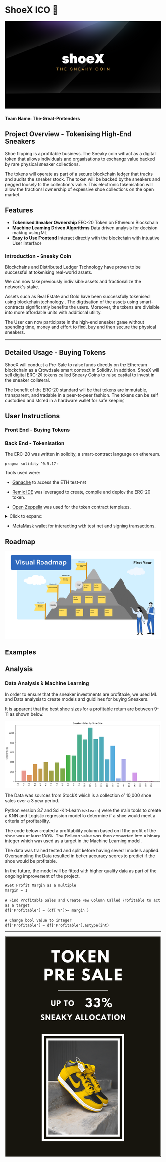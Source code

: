 # ShoeX ICO 👟


[![Slides](Images/slides.png)](https://www.canva.com/design/DAFSMNt1blo/9X4HeAGjjSaxhrcrIYRdTQ/view?utm_content=DAFSMNt1blo&utm_campaign=designshare&utm_medium=link2&utm_source=sharebutton)

#### Team Name: The-Great-Pretenders

## Project Overview - Tokenising High-End Sneakers

Shoe flipping is a profitable business. The Sneaky coin will act as a digital token that allows individuals and organisations to exchange value backed by rare physical sneaker collections. 

The tokens will operate as part of a secure blockchain ledger that tracks and audits the sneaker stock. The token will be backed by the sneakers and pegged loosely to the collection's value. This electronic tokenisation will allow the fractional ownership of expensive shoe collections on the open market.

## Features

- **Tokenised Sneaker Ownership** ERC-20 Token on Ethereum Blockchain
- **Machine Learning Driven Algorithms** Data driven analysis for decision making using ML
- **Easy to Use Frontend** Interact directly with the blockchain with intuative User Interface

### Introduction - Sneaky Coin

Blockchains and Distributed Ledger Technology have proven to be successful at tokenising real-world assets. 

We can now take previously indivisible assets and fractionalize the network's stake.

Assets such as Real Estate and Gold have been successfully tokenised using blockchain technology . The digitisation of the assets using smart-contracts significantly benefits the users. Moreover, the tokens are divisible into more affordable units with additional utility.

The User can now participate in the high-end sneaker game without spending time, money and effort to find, buy and then secure the physical sneakers.



---



## Detailed Usage - Buying Tokens

ShoeX will conduct a Pre-Sale to raise funds directly on the Ethereum blockchain as a Crowdsale smart contract in Solidity. In addition, ShoeX will sell digital ERC-20 tokens called Sneaky Coins to raise capital to invest in the sneaker collateral.

The benefit of the ERC-20 standard will be that tokens are immutable,  transparent, and tradable in a peer-to-peer fashion. The tokens can be self custodied and stored in a hardware wallet for safe keeping

## User Instructions



### Front End - Buying Tokens 




### Back End - Tokenisation

The ERC-20 was written in solidity, a smart-contract language on ethereum.

```
pragma solidity ^0.5.17;
```

Tools used were:

- [Ganache](https://trufflesuite.com/ganache/)  to access the ETH test-net

- [Remix IDE](https://remix.ethereum.org/) was leveraged to create, compile and deploy the ERC-20 token.

- [Open Zeppelin](https://docs.openzeppelin.com/contracts/4.x/wizard) was used for the token contract templates.

<details>
  <summary>   Click to expand:</summary>
  
```solc
  $ contract templates /openseppelin/contracts/crowdsle
  
import "https://github.com/OpenZeppelin/openzeppelin-contracts/blob/release-v2.5.0/contracts/crowdsale/Crowdsale.sol";
import "https://github.com/OpenZeppelin/openzeppelin-contracts/blob/release-v2.5.0/contracts/crowdsale/emission/MintedCrowdsale.sol";
import "https://github.com/OpenZeppelin/openzeppelin-contracts/blob/release-v2.5.0/contracts/crowdsale/validation/CappedCrowdsale.sol";
import "https://github.com/OpenZeppelin/openzeppelin-contracts/blob/release-v2.5.0/contracts/crowdsale/validation/TimedCrowdsale.sol";
import "https://github.com/OpenZeppelin/openzeppelin-contracts/blob/release-v2.5.0/contracts/crowdsale/distribution/RefundablePostDeliveryCrowdsale.sol";
  
  $ contract templates /openseppelin/contracts/erc-20
  
import "https://github.com/OpenZeppelin/openzeppelin-contracts/blob/release-v2.5.0/contracts/token/ERC20/ERC20.sol";
import "https://github.com/OpenZeppelin/openzeppelin-contracts/blob/release-v2.5.0/contracts/token/ERC20/ERC20Detailed.sol";
import "https://github.com/OpenZeppelin/openzeppelin-contracts/blob/release-v2.5.0/contracts/token/ERC20/ERC20Mintable.sol";
```
</details>

- [MetaMask](https://metamask.io/) wallet for interacting with test net and signing transactions.


## Roadmap

![](Images/ShoeX%20Roadmap.png)




## Examples



## Analysis

### Data Analysis & Machine Learning

In order to ensure that the sneaker investments are profitable, we used ML and Data analysis to create models and guidlines for buying Sneakers. 

It is apparent that the best shoe sizes for a profitable return are between 9-11 as shown below.

![](Images/Research_size.png)

The Data was sources from StockX which is a collection of 10,000 shoe sales over a 3 year period.

Python version 3.7 and Sci-Kit-Learn (```sklearn```) were the main tools to create a KNN and Logistic regression model to determine if a shoe would meet a criteria of profitability.

The code below created a profitability column based on if the profit of the shoe was at least 100%. The Bollean value was then converted into a binary integer which was used as a target in the Machine Learning model.

The data was trained tested and split before having several models applied. Oversampling the Data resulted in better accuracy scores to predict if the shoe would be profitable.

In the future, the model will be fitted with higher quality data as part of the ongoing improvement of the project.



```
#Set Profit Margin as a multiple
margin = 1

# Find Profitable Sales and Create New Column Called Profitable to act as a target
df['Profitable'] = (df['%']>= margin )

# Change bool value to integer
df['Profitable'] = df['Profitable'].astype(int)
```

---



![](Images/Shoex%20Token%20Shoes%20Sale%20%20(Poster).png)

